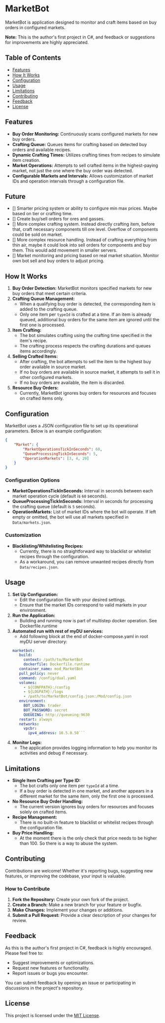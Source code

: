 # MarketBot

MarketBot is application designed to monitor and craft items based on buy orders in configured markets.

**Note:** This is the author's first project in C#, and feedback or suggestions for improvements are highly appreciated.

## Table of Contents

- [Features](#features)
- [How It Works](#how-it-works)
- [Configuration](#configuration)
- [Usage](#usage)
- [Limitations](#limitations)
- [Contributing](#contributing)
- [Feedback](#feedback)
- [License](#license)

## Features

- **Buy Order Monitoring:** Continuously scans configured markets for new buy orders.
- **Crafting Queue:** Queues items for crafting based on detected buy orders and available recipes.
- **Dynamic Crafting Times:** Utilizes crafting times from recipes to simulate item creation.
- **Market Operations:** Attempts to sell crafted items in the highest-paying market, not just the one where the buy order was detected.
- **Configurable Markets and Intervals:** Allows customization of market IDs and operation intervals through a configuration file.

## Future
- [] Smarter pricing system or ability to configure min max prices. Maybe based on tier or crafting time.
- [] Create buy/sell orders for ores and gasses.
- [] More complex crafting system. Instead directly crafting item, before that, craft necessary components till ore level. Overflow of components could be sold on market.
- [] More complex resource handling. Instead of crafting everything from thin air, maybe it could look into sell orders for components and buy them. This would add movement in smaller servers.
- [] Market monitoring and pricing based on real market situation. Monitor own bot sell and buy orders to adjust pricing.

## How It Works

1. **Buy Order Detection:** MarketBot monitors specified markets for new buy orders that meet certain criteria.
2. **Crafting Queue Management:**
   - When a qualifying buy order is detected, the corresponding item is added to the crafting queue.
   - Only one item per `typeId` is crafted at a time. If an item is already queued, additional buy orders for the same item are ignored until the first one is processed.
3. **Item Crafting:**
   - The bot simulates crafting using the crafting time specified in the item's recipe.
   - The crafting process respects the crafting durations and queues items accordingly.
4. **Selling Crafted Items:**
   - After crafting, the bot attempts to sell the item to the highest buy order available in source market.
   - If no buy orders are available in source market, it attempts to sell it in other configured markets.
   - If no buy orders are available, the item is discarded.
5. **Resource Buy Orders:**
   - Currently, MarketBot ignores buy orders for resources and focuses on crafted items only.

## Configuration

MarketBot uses a JSON configuration file to set up its operational parameters. Below is an example configuration:

```json
{
    "Market": {
        "MarketOperationsTickInSeconds": 60,
        "QueueProcessingTickInSeconds": 5,
        "OperationMarkets": [3, 4, 29]
    }
}
```

### Configuration Options

- **MarketOperationsTickInSeconds:** Interval in seconds between each market operation cycle (default is `60` seconds).
- **QueueProcessingTickInSeconds:** Interval in seconds for processing the crafting queue (default is `5` seconds).
- **OperationMarkets:** List of market IDs where the bot will operate. If left empty or omitted, the bot will use all markets specified in `Data/markets.json`.

### Customization

- **Blacklisting/Whitelisting Recipes:**
  - Currently, there is no straightforward way to blacklist or whitelist recipes through the configuration.
  - As a workaround, you can remove unwanted recipes directly from `Data/recipes.json`.

## Usage

1. **Set Up Configuration:**
   - Edit the configuration file with your desired settings.
   - Ensure that the market IDs correspond to valid markets in your environment.
2. **Run the Application:**
   - Building and running now is part of multistep docker operation. See Dockerfile.runtime
3. **Automated run with rest of myDU services:**
   - Add following block at the end of docker-compose.yaml in root myDU server directory:
   ```yaml
   marketbot:
      build:
        context: /path/to/MarketBot
        dockerfile: Dockerfile.runtime
      container_name: mod_MarketBot
      pull_policy: never
      command: /config/dual.yaml
      volumes:
        - ${CONFPATH}:/config
        - ${LOGPATH}:/logs
        - /path/to/MarketBot/config.json:/Mod/config.json
      environment:
        BOT_LOGIN: trader
        BOT_PASSWORD: secret
        QUEUEING: http://queueing:9630
      restart: always
      networks:
        vpcbr:
          ipv4_address: 10.5.0.50```
4. **Monitor Logs:**
   - The application provides logging information to help you monitor its activities and debug if necessary.

## Limitations

- **Single Item Crafting per Type ID:**
  - The bot crafts only one item per `typeId` at a time.
  - If a buy order is detected in one market, and another appears in a different market for the same item, only the first one is processed.
- **No Resource Buy Order Handling:**
  - The current version ignores buy orders for resources and focuses solely on crafted items.
- **Recipe Management:**
  - There is no built-in feature to blacklist or whitelist recipes through the configuration file.
- **Buy Price Handling:**
  - At the moment there is the only check that price needs to be higher than 100. So there is a way to abuse the system.

## Contributing

Contributions are welcome! Whether it's reporting bugs, suggesting new features, or improving the codebase, your input is valuable.

### How to Contribute

1. **Fork the Repository:** Create your own fork of the project.
2. **Create a Branch:** Make a new branch for your feature or bugfix.
3. **Make Changes:** Implement your changes or additions.
4. **Submit a Pull Request:** Provide a clear description of your changes for review.

## Feedback

As this is the author's first project in C#, feedback is highly encouraged. Please feel free to:

- Suggest improvements or optimizations.
- Request new features or functionality.
- Report issues or bugs you encounter.

You can submit feedback by opening an issue or participating in discussions in the project's repository.

## License

This project is licensed under the [MIT License](LICENSE).
